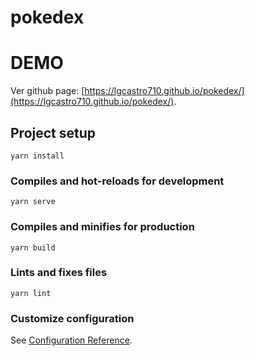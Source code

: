 # pokedex


# DEMO
Ver github page: [https://lgcastro710.github.io/pokedex/](https://lgcastro710.github.io/pokedex/).

## Project setup
```
yarn install
```

### Compiles and hot-reloads for development
```
yarn serve
```

### Compiles and minifies for production
```
yarn build
```

### Lints and fixes files
```
yarn lint
```

### Customize configuration
See [Configuration Reference](https://cli.vuejs.org/config/).
